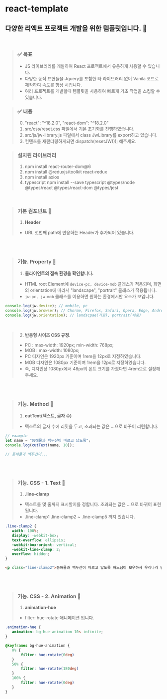 # react-template

## 다양한 리엑트 프로젝트 개발을 위한 템플릿입니다. :butterfly:
<br>


> ### ✅ 목표
> - JS 라이브러리를 개발하여 React 프로젝트에서 유용하게 사용할 수 있습니다.
> - 다양한 동적 표현들을 Jquery를 포함한 타 라이브러리 없이 Vanila 코드로 제작하여 속도를 향상 시킵니다.
> - 여러 프로젝트를 개발할때 템플릿을 사용하여 빠르게 기초 작업을 스킵할 수 있습니다.


> ### ✅ 내용
> 0. "react": "^18.2.0", "react-dom": "^18.2.0"
> 1. src/css/reset.css 파일에서 기본 초기화를 진행하였습니다.
> 2. src/js/jw-library.js 파일에서 class JwLibrary를 export하고 있습니다.
> 3. 컨텐츠를 재랜더링하게되면 dispatch(resetJW()); 해주세요.


> ### 설치된 라이브러리
> 1. npm install react-router-dom@6
> 2. npm install @reduxjs/toolkit react-redux
> 3. npm install axios
> 4. typescript npm install --save typescript @types/node @types/react @types/react-dom @types/jest

<br>

> ### 기본 컴포넌트 :cookie:
> 1. **Header**
> - URL 첫번째 path에 반응하는 Header가 추가되어 있습니다.

<br><br>

> ### 기능. Property :cookie:
> 1. **클라이언트의 접속 환경을 확인합니다.**
> - HTML root Element에 `device-pc, device-mob` 클래스가 적용되며, 화면의 orientation에 따라서 "landscape", "portrait" 클래스가 적용됩니다.
> - `jw-pc, jw-mob` 클래스를 이용하면 원하는 환경에서만 요소가 보입니다.
```javascript
console.log(jw.device); // mobile, pc
console.log(jw.browser); // Chorme, Firefox, Safari, Opera, Edge, Android, iPhone
console.log(jw.orientation); // landscpae(가로), portrait(세로)
```

<br>

> 2. **반응형 사이즈 CSS 규정.**
> - PC : max-width: 1920px; min-width: 768px;
> - MOB : max-width: 1080px;
> - PC 디자인은 1920px 기준이며 1rem을 12px로 지정하였습니다.
> - MOB 디자인은 1080px 기준이며 1rem을 12px로 지정하였습니다. 
> - 즉, 디자인상 1080px에서 48px의 폰트 크기를 가졌다면 4rem으로 설정해주세요.

<br><br>

> ### 기능. Method :cookie:
>  1. **cutText(텍스트, 글자 수)**
>  - 텍스트의 글자 수에 리밋을 두고, 초과되는 값은 ...으로 바꾸어 리턴합니다.
```javascript
// example
let name = "동해물과 백두산이 마르고 닳도록";
console.log(cutText(name, 10));

// 동해물과 백두산이...
```

<br><br>

> ### 기능. CSS - 1. Text :cookie:
> 1. **.line-clamp**
> - 텍스트를 몇 줄까지 표시할지를 정합니다. 초과되는 값은 ...으로 바뀌어 표현됩니다.
> - .line-clamp1 .line-clamp2 ~ .line-clamp5 까지 있습니다.
 ```css
 .line-clamp2 {
    width: 100%;
    display: -webkit-box;
    text-overflow: ellipsis;
    -webkit-box-orient: vertical;
    -webkit-line-clamp: 2;
    overflow: hidden;
}
 ```
 ```html
 <p class="line-clamp2">동해물과 백두산이 마르고 닳도록 하느님이 보우하사 우리나라 만세 무궁화 삼천리 화려 강산 대한사람 대한으로 길이 보전하세</p>
 ```

<br><br>

> ### 기능. CSS - 2. Animation :cookie:
> 1. **animation-hue**
> - filter: hue-rotate 애니메이션 입니다.
 ```css
 .animation-hue {
    animation: bg-hue-animation 10s infinite;
}

@keyframes bg-hue-animation {
    0% {
        filter: hue-rotate(0deg)
    }
    50% {
        filter: hue-rotate(180deg)
    }
    100% {
        filter: hue-rotate(0deg)
    }
}
```